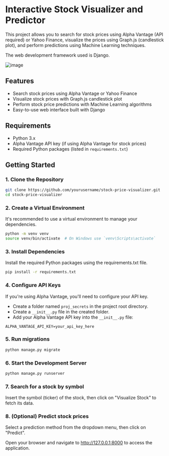 # Interactive Stock Visualizer and Predictor

This project allows you to search for stock prices using Alpha Vantage (API required) or Yahoo Finance, visualize the prices using Graph.js (candlestick plot), and perform predictions using Machine Learning techniques.

The web development framework used is Django.

![image](https://github.com/user-attachments/assets/dba76d64-2a49-474e-b016-bc029b0ba334)


## Features
- Search stock prices using Alpha Vantage or Yahoo Finance
- Visualize stock prices with Graph.js candlestick plot
- Perform stock price predictions with Machine Learning algorithms
- Easy-to-use web interface built with Django

## Requirements
- Python 3.x
- Alpha Vantage API key (if using Alpha Vantage for stock prices)
- Required Python packages (listed in `requirements.txt`)

## Getting Started

### 1. Clone the Repository
```bash
git clone https://github.com/yourusername/stock-price-visualizer.git
cd stock-price-visualizer
```

### 2. Create a Virtual Environment

It's recommended to use a virtual environment to manage your dependencies.

```bash
python -m venv venv
source venv/bin/activate  # On Windows use `venv\Scripts\activate`
```

### 3. Install Dependencies

Install the required Python packages using the requirements.txt file.

```bash
pip install -r requirements.txt
```

### 4. Configure API Keys

If you're using Alpha Vantage, you'll need to configure your API key.
- Create a folder named `proj_secrets` in the project root directory.
- Create a `__init__.py` file in the created folder.
- Add your Alpha Vantage API key into the `__init__.py` file:
```
ALPHA_VANTAGE_API_KEY=your_api_key_here
```

### 5. Run migrations
```bash
python manage.py migrate
```

### 6. Start the Development Server
```bash
python manage.py runserver
```

### 7. Search for a stock by symbol

Insert the symbol (ticker) of the stock, then click on "Visualize Stock" to fetch its data.

### 8. (Optional) Predict stock prices

Select a prediction method from the dropdown menu, then click on "Predict".

Open your browser and navigate to http://127.0.0.1:8000 to access the application.
